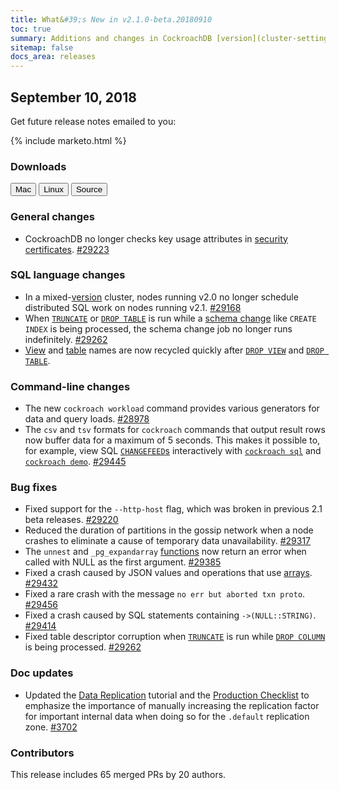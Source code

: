 ```yaml
---
title: What&#39;s New in v2.1.0-beta.20180910
toc: true
summary: Additions and changes in CockroachDB [version](cluster-settings.html#setting-version) v2.1.0-beta.20180910 since [version](cluster-settings.html#setting-version) v2.1.0-beta.20180904
sitemap: false
docs_area: releases 
---
```


## September 10, 2018

Get future release notes emailed to you:

{% include marketo.html %}

### Downloads

<div id="os-tabs" class="clearfix os-tabs_button-outline-primary">
    <a href="https://binaries.cockroachdb.com/cockroach-v2.1.0-beta.20180910.darwin-10.9-amd64.tgz"><button id="mac" data-eventcategory="mac-binary-release-notes">Mac</button></a>
    <a href="https://binaries.cockroachdb.com/cockroach-v2.1.0-beta.20180910.linux-amd64.tgz"><button id="linux" data-eventcategory="linux-binary-release-notes">Linux</button></a>
    <a href="https://binaries.cockroachdb.com/cockroach-v2.1.0-beta.20180910.src.tgz"><button id="source" data-eventcategory="source-release-notes">Source</button></a>
</div>

### General changes

- CockroachDB no longer checks key usage attributes in [security certificates](../v2.1/create-security-certificates.html). [#29223][#29223]

### SQL language changes

- In a mixed-[version](cluster-settings.html#setting-version) cluster, nodes running v2.0 no longer schedule distributed SQL work on nodes running v2.1. [#29168][#29168]
- When [`TRUNCATE`](../v2.1/truncate.html) or [`DROP TABLE`](../v2.1/drop-table.html) is run while a [schema change](../v2.1/online-schema-changes.html) like `CREATE INDEX` is being processed, the schema change job no longer runs indefinitely. [#29262][#29262]
- [View](../v2.1/create-view.html) and [table](../v2.1/create-table.html) names are now recycled quickly after [`DROP VIEW`](../v2.1/drop-view.html) and [`DROP TABLE`](../v2.1/drop-table.html).

### Command-line changes

- The new `cockroach workload` command provides various generators for data and query loads. [#28978][#28978]
- The `csv` and `tsv` formats for `cockroach` commands that output result rows now buffer data for a maximum of 5 seconds. This makes it possible to, for example, view SQL [`CHANGEFEED`s](../v2.1/create-changefeed.html) interactively with [`cockroach sql`](../v2.1/use-the-built-in-sql-client.html) and [`cockroach demo`](../v2.1/cockroach-demo.html). [#29445][#29445]

### Bug fixes

- Fixed support for the `--http-host` flag, which was broken in previous 2.1 beta releases. [#29220][#29220]
- Reduced the duration of partitions in the gossip network when a node crashes to eliminate a cause of temporary data unavailability. [#29317][#29317]
- The `unnest` and `_pg_expandarray` [functions](../v2.1/functions-and-operators.html) now return an error when called with NULL as the first argument. [#29385][#29385]
- Fixed a crash caused by JSON values and operations that use [arrays](../v2.1/array.html). [#29432][#29432]
- Fixed a rare crash with the message `no err but aborted txn proto`. [#29456][#29456]
- Fixed a crash caused by SQL statements containing `->(NULL::STRING)`. [#29414][#29414]
- Fixed table descriptor corruption when [`TRUNCATE`](../v2.1/truncate.html) is run while [`DROP COLUMN`](../v2.1/drop-column.html) is being processed. [#29262][#29262]

### Doc updates

- Updated the [Data Replication](../v2.1/demo-data-replication.html) tutorial and the [Production Checklist](../v2.1/recommended-production-settings.html) to emphasize the importance of manually increasing the replication factor for important internal data when doing so for the `.default` replication zone. [#3702](https://github.com/cockroachdb/docs/pull/3702)

### Contributors

This release includes 65 merged PRs by 20 authors.

[#28978]: https://github.com/cockroachdb/cockroach/pull/28978
[#29168]: https://github.com/cockroachdb/cockroach/pull/29168
[#29220]: https://github.com/cockroachdb/cockroach/pull/29220
[#29223]: https://github.com/cockroachdb/cockroach/pull/29223
[#29262]: https://github.com/cockroachdb/cockroach/pull/29262
[#29294]: https://github.com/cockroachdb/cockroach/pull/29294
[#29317]: https://github.com/cockroachdb/cockroach/pull/29317
[#29352]: https://github.com/cockroachdb/cockroach/pull/29352
[#29385]: https://github.com/cockroachdb/cockroach/pull/29385
[#29414]: https://github.com/cockroachdb/cockroach/pull/29414
[#29432]: https://github.com/cockroachdb/cockroach/pull/29432
[#29445]: https://github.com/cockroachdb/cockroach/pull/29445
[#29456]: https://github.com/cockroachdb/cockroach/pull/29456
